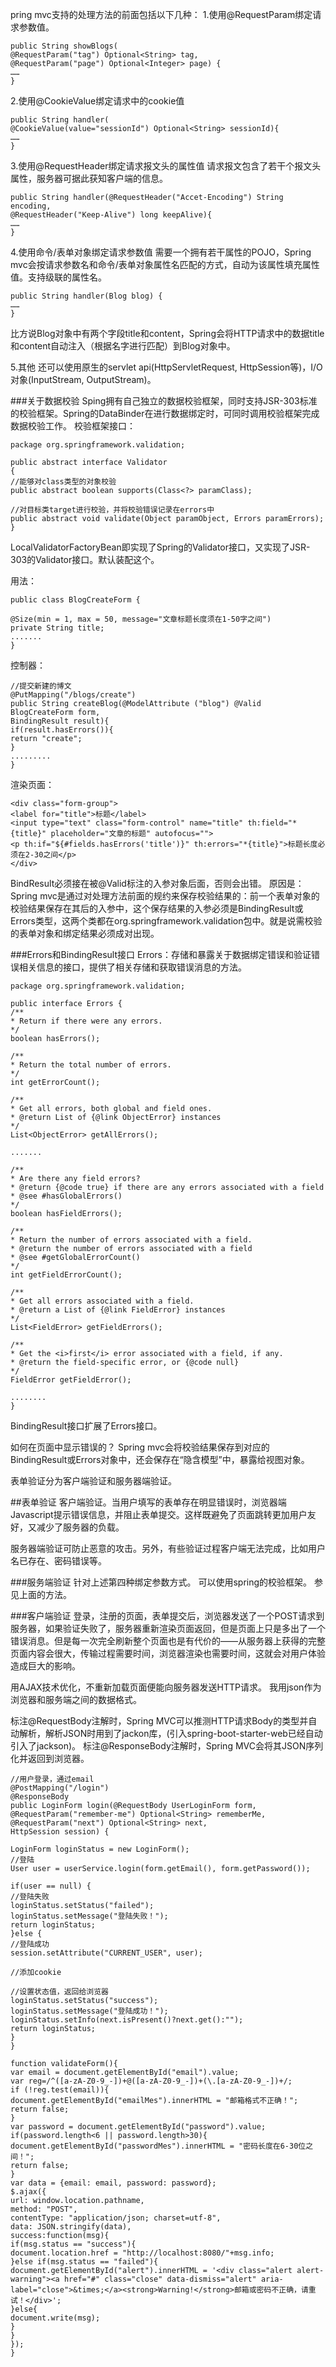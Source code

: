 pring mvc支持的处理方法的前面包括以下几种：
1.使用@RequestParam绑定请求参数值。
```
public String showBlogs(
@RequestParam("tag") Optional<String> tag, 
@RequestParam("page") Optional<Integer> page) {
……
}
```
2.使用@CookieValue绑定请求中的cookie值
```
public String handler(
@CookieValue(value="sessionId") Optional<String> sessionId){
……
}
```

3.使用@RequestHeader绑定请求报文头的属性值
请求报文包含了若干个报文头属性，服务器可据此获知客户端的信息。
```
public String handler(@RequestHeader("Accet-Encoding") String encoding,
@RequestHeader("Keep-Alive") long keepAlive){
……
}
```

4.使用命令/表单对象绑定请求参数值
需要一个拥有若干属性的POJO，Spring mvc会按请求参数名和命令/表单对象属性名匹配的方式，自动为该属性填充属性值。支持级联的属性名。
```
public String handler(Blog blog) {
……
}
```
比方说Blog对象中有两个字段title和content，Spring会将HTTP请求中的数据title和content自动注入（根据名字进行匹配）到Blog对象中。

5.其他
还可以使用原生的servlet api(HttpServletRequest, HttpSession等)，I/O对象(InputStream, OutputStream)。

###关于数据校验
Sping拥有自己独立的数据校验框架，同时支持JSR-303标准的校验框架。Spring的DataBinder在进行数据绑定时，可同时调用校验框架完成数据校验工作。
校验框架接口：
```
package org.springframework.validation;

public abstract interface Validator
{
//能够对class类型的对象校验
public abstract boolean supports(Class<?> paramClass);

//对目标类target进行校验，并将校验错误记录在errors中
public abstract void validate(Object paramObject, Errors paramErrors);
}
```

LocalValidatorFactoryBean即实现了Spring的Validator接口，又实现了JSR-303的Validator接口。默认装配这个。

用法：
```
public class BlogCreateForm {

@Size(min = 1, max = 50, message="文章标题长度须在1-50字之间")
private String title;
.......
}
```
控制器：
```
//提交新建的博文
@PutMapping("/blogs/create")
public String createBlog(@ModelAttribute ("blog") @Valid BlogCreateForm form, 
BindingResult result){
if(result.hasErrors()){
return "create";
}
.........
}
```
渲染页面：
```
<div class="form-group">
<label for="title">标题</label>
<input type="text" class="form-control" name="title" th:field="*{title}" placeholder="文章的标题" autofocus="">
<p th:if="${#fields.hasErrors('title')}" th:errors="*{title}">标题长度必须在2-30之间</p>
</div>
```

BindResult必须接在被@Valid标注的入参对象后面，否则会出错。
原因是：Spring mvc是通过对处理方法前面的规约来保存校验结果的：前一个表单对象的校验结果保存在其后的入参中，这个保存结果的入参必须是BindingResult或Errors类型，这两个类都在org.springframework.validation包中。就是说需校验的表单对象和绑定结果必须成对出现。

###Errors和BindingResult接口
Errors：存储和暴露关于数据绑定错误和验证错误相关信息的接口，提供了相关存储和获取错误消息的方法。
```
package org.springframework.validation;

public interface Errors {
/**
* Return if there were any errors.
*/
boolean hasErrors();

/**
* Return the total number of errors.
*/
int getErrorCount();

/**
* Get all errors, both global and field ones.
* @return List of {@link ObjectError} instances
*/
List<ObjectError> getAllErrors();

.......

/**
* Are there any field errors?
* @return {@code true} if there are any errors associated with a field
* @see #hasGlobalErrors()
*/
boolean hasFieldErrors();

/**
* Return the number of errors associated with a field.
* @return the number of errors associated with a field
* @see #getGlobalErrorCount()
*/
int getFieldErrorCount();

/**
* Get all errors associated with a field.
* @return a List of {@link FieldError} instances
*/
List<FieldError> getFieldErrors();

/**
* Get the <i>first</i> error associated with a field, if any.
* @return the field-specific error, or {@code null}
*/
FieldError getFieldError();

........
}
```
BindingResult接口扩展了Errors接口。

如何在页面中显示错误的？
Spring mvc会将校验结果保存到对应的BindingResult或Errors对象中，还会保存在“隐含模型”中，暴露给视图对象。

表单验证分为客户端验证和服务器端验证。

##表单验证
客户端验证。当用户填写的表单存在明显错误时，浏览器端Javascript提示错误信息，并阻止表单提交。这样既避免了页面跳转更加用户友好，又减少了服务器的负载。

服务器端验证可防止恶意的攻击。另外，有些验证过程客户端无法完成，比如用户名已存在、密码错误等。

###服务端验证
针对上述第四种绑定参数方式。
可以使用spring的校验框架。
参见上面的方法。

###客户端验证
登录，注册的页面，表单提交后，浏览器发送了一个POST请求到服务器，如果验证失败了，服务器重新渲染页面返回，但是页面上只是多出了一个错误消息。但是每一次完全刷新整个页面也是有代价的——从服务器上获得的完整页面内容会很大，传输过程需要时间，浏览器渲染也需要时间，这就会对用户体验造成巨大的影响。

用AJAX技术优化，不重新加载页面便能向服务器发送HTTP请求。
我用json作为浏览器和服务端之间的数据格式。

标注@RequestBody注解时，Spring MVC可以推测HTTP请求Body的类型并自动解析，解析JSON时用到了jackon库，(引入spring-boot-starter-web已经自动引入了jackson)。
标注@ResponseBody注解时，Spring MVC会将其JSON序列化并返回到浏览器。

```
//用户登录，通过email
@PostMapping("/login")
@ResponseBody
public LoginForm login(@RequestBody UserLoginForm form, 
@RequestParam("remember-me") Optional<String> rememberMe, 
@RequestParam("next") Optional<String> next, 
HttpSession session) {

LoginForm loginStatus = new LoginForm();		
//登陆
User user = userService.login(form.getEmail(), form.getPassword());

if(user == null) {
//登陆失败
loginStatus.setStatus("failed");
loginStatus.setMessage("登陆失败！");
return loginStatus;
}else {
//登陆成功
session.setAttribute("CURRENT_USER", user);

//添加cookie

//设置状态值，返回给浏览器
loginStatus.setStatus("success");
loginStatus.setMessage("登陆成功！");
loginStatus.setInfo(next.isPresent()?next.get():"");
return loginStatus;
}
}
```
```
function validateForm(){
var email = document.getElementById("email").value;
var reg=/^([a-zA-Z0-9_-])+@([a-zA-Z0-9_-])+(\.[a-zA-Z0-9_-])+/;
if (!reg.test(email)){
document.getElementById("emailMes").innerHTML = "邮箱格式不正确！";
return false;
}
var password = document.getElementById("password").value;
if(password.length<6 || password.length>30){
document.getElementById("passwordMes").innerHTML = "密码长度在6-30位之间！";
return false;
}
var data = {email: email, password: password};
$.ajax({
url: window.location.pathname,
method: "POST",
contentType: "application/json; charset=utf-8",
data: JSON.stringify(data),
success:function(msg){
if(msg.status == "success"){
document.location.href = "http://localhost:8080/"+msg.info;
}else if(msg.status == "failed"){
document.getElementById("alert").innerHTML = '<div class="alert alert-warning"><a href="#" class="close" data-dismiss="alert" aria-label="close">&times;</a><strong>Warning!</strong>邮箱或密码不正确，请重试！</div>';
}else{
document.write(msg);
}
}
});
}
```

